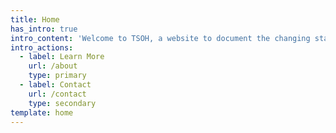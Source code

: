 ```yaml
---
title: Home
has_intro: true
intro_content: 'Welcome to TSOH, a website to document the changing state of Hawaii.'
intro_actions:
  - label: Learn More
    url: /about
    type: primary
  - label: Contact
    url: /contact
    type: secondary
template: home
---
```

